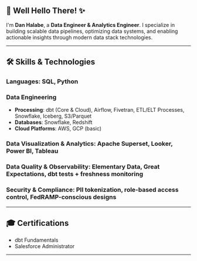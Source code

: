 ## 👋 Well Hello There! ✨

I'm **Dan Halabe**, a **Data Engineer & Analytics Engineer**. I specialize in building scalable data pipelines, optimizing data systems, and enabling actionable insights through modern data stack technologies.

---

## 🛠️ Skills & Technologies

### **Languages**: SQL, Python

### **Data Engineering**
- **Processing**: dbt (Core & Cloud), Airflow, Fivetran, ETL/ELT Processes, Snowflake, Iceberg, S3/Parquet
- **Databases**: Snowflake, Redshift
- **Cloud Platforms**: AWS, GCP (basic)

### **Data Visualization & Analytics**: Apache Superset, Looker, Power BI, Tableau

### **Data Quality & Observability**: Elementary Data, Great Expectations, dbt tests + freshness monitoring

### **Security & Compliance**: PII tokenization, role-based access control, FedRAMP-conscious designs

---

## 🎓 Certifications

- dbt Fundamentals
- Salesforce Administrator

---
